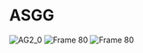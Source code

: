 # ASGG

![AG2_0](https://github.com/WeslleyIvis/ASGG/assets/79803635/5de6f6c1-5e9b-473a-8ba3-f9e9f3ebbaea)
![Frame 80](https://github.com/user-attachments/assets/63cd1962-ed4a-4720-869c-a395b1c5ad0e)
![Frame 80](https://github.com/user-attachments/assets/c616258e-5465-4cc3-9c90-6e022ebda9f5)
